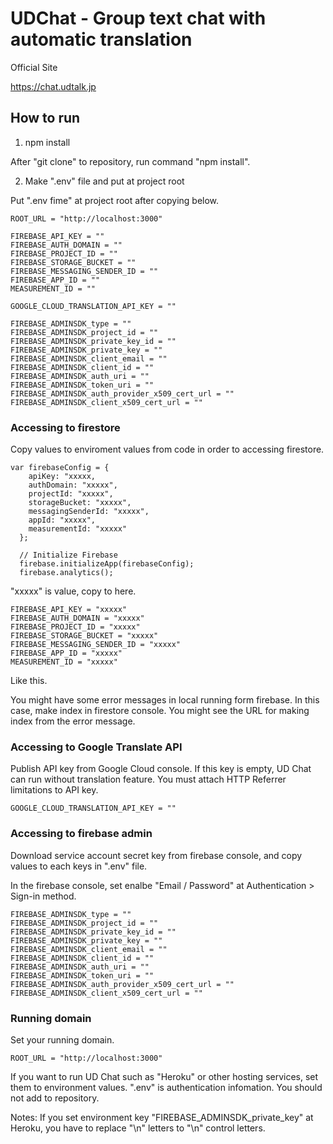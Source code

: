 # UDChat - Group text chat with automatic translation

Official Site

https://chat.udtalk.jp

## How to run
1. npm install

After "git clone" to repository, run command "npm install".

2. Make ".env" file and put at project root

Put ".env fime" at project root after copying below.

```
ROOT_URL = "http://localhost:3000"

FIREBASE_API_KEY = ""
FIREBASE_AUTH_DOMAIN = ""
FIREBASE_PROJECT_ID = ""
FIREBASE_STORAGE_BUCKET = ""
FIREBASE_MESSAGING_SENDER_ID = ""
FIREBASE_APP_ID = ""
MEASUREMENT_ID = ""

GOOGLE_CLOUD_TRANSLATION_API_KEY = ""

FIREBASE_ADMINSDK_type = ""
FIREBASE_ADMINSDK_project_id = ""
FIREBASE_ADMINSDK_private_key_id = ""
FIREBASE_ADMINSDK_private_key = ""
FIREBASE_ADMINSDK_client_email = ""
FIREBASE_ADMINSDK_client_id = ""
FIREBASE_ADMINSDK_auth_uri = ""
FIREBASE_ADMINSDK_token_uri = ""
FIREBASE_ADMINSDK_auth_provider_x509_cert_url = ""
FIREBASE_ADMINSDK_client_x509_cert_url = ""
```
### Accessing to firestore

Copy values to enviroment values from code in order to accessing firestore.

```
var firebaseConfig = {
    apiKey: "xxxxx,
    authDomain: "xxxxx",
    projectId: "xxxxx",
    storageBucket: "xxxxx",
    messagingSenderId: "xxxxx",
    appId: "xxxxx",
    measurementId: "xxxxx"
  };
  
  // Initialize Firebase
  firebase.initializeApp(firebaseConfig);
  firebase.analytics();
```
"xxxxx" is value, copy to here.
```
FIREBASE_API_KEY = "xxxxx"
FIREBASE_AUTH_DOMAIN = "xxxxx"
FIREBASE_PROJECT_ID = "xxxxx"
FIREBASE_STORAGE_BUCKET = "xxxxx"
FIREBASE_MESSAGING_SENDER_ID = "xxxxx"
FIREBASE_APP_ID = "xxxxx"
MEASUREMENT_ID = "xxxxx"
```

Like this.

You might have some error messages in local running form firebase. In this case, make index in firestore console. You might see the URL for making index from the error message.

### Accessing to Google Translate API

Publish API key from Google Cloud console. If this key is empty, UD Chat can run without translation feature.
You must attach HTTP Referrer limitations to API key.

`GOOGLE_CLOUD_TRANSLATION_API_KEY = ""`

### Accessing to firebase admin

Download service account secret key from firebase console,  and copy values to each keys in ".env" file.

In the firebase console, set enalbe "Email / Password" at Authentication > Sign-in method.

```
FIREBASE_ADMINSDK_type = ""
FIREBASE_ADMINSDK_project_id = ""
FIREBASE_ADMINSDK_private_key_id = ""
FIREBASE_ADMINSDK_private_key = ""
FIREBASE_ADMINSDK_client_email = ""
FIREBASE_ADMINSDK_client_id = ""
FIREBASE_ADMINSDK_auth_uri = ""
FIREBASE_ADMINSDK_token_uri = ""
FIREBASE_ADMINSDK_auth_provider_x509_cert_url = ""
FIREBASE_ADMINSDK_client_x509_cert_url = ""
```

### Running domain

Set your running domain.

`ROOT_URL = "http://localhost:3000"`

If you want to run UD Chat such as "Heroku" or other hosting services, set them to environment values. ".env" is authentication infomation. You should not add to repository.

Notes: If you set environment key "FIREBASE_ADMINSDK_private_key" at Heroku, you have to replace "\n" letters to "\n" control letters.



